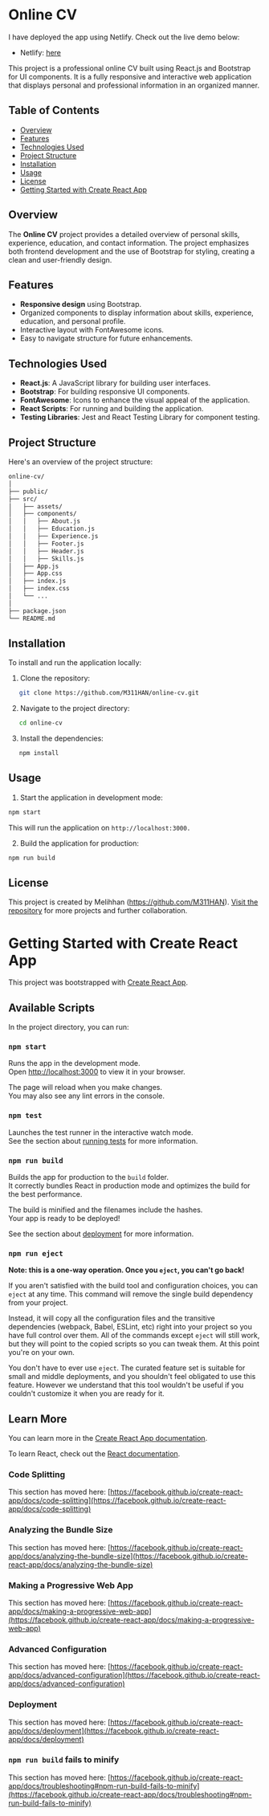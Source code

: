 # Online CV

I have deployed the app using Netlify. Check out the live demo below:

- Netlify: [here](https://my-online-cv-1905.netlify.app)

This project is a professional online CV built using React.js and Bootstrap for UI components. It is a fully responsive and interactive web application that displays personal and professional information in an organized manner.

## Table of Contents

- [Overview](#overview)
- [Features](#features)
- [Technologies Used](#technologies-used)
- [Project Structure](#project-structure)
- [Installation](#installation)
- [Usage](#usage)
- [License](#license)
- [Getting Started with Create React App](#Getting-Started-with-Create-React-App)

## Overview

The **Online CV** project provides a detailed overview of personal skills, experience, education, and contact information. The project emphasizes both frontend development and the use of Bootstrap for styling, creating a clean and user-friendly design.

## Features

- **Responsive design** using Bootstrap.
- Organized components to display information about skills, experience, education, and personal profile.
- Interactive layout with FontAwesome icons.
- Easy to navigate structure for future enhancements.

## Technologies Used

- **React.js**: A JavaScript library for building user interfaces.
- **Bootstrap**: For building responsive UI components.
- **FontAwesome**: Icons to enhance the visual appeal of the application.
- **React Scripts**: For running and building the application.
- **Testing Libraries**: Jest and React Testing Library for component testing.

## Project Structure

Here's an overview of the project structure:

```bash
online-cv/
│
├── public/
├── src/
│   ├── assets/
│   ├── components/
│   │   ├── About.js
│   │   ├── Education.js
│   │   ├── Experience.js
│   │   ├── Footer.js
│   │   ├── Header.js
│   │   ├── Skills.js
│   ├── App.js
│   ├── App.css
│   ├── index.js
│   ├── index.css
│   └── ...
│
├── package.json
└── README.md
```

## Installation

To install and run the application locally:

1. Clone the repository:

```bash
   git clone https://github.com/M311HAN/online-cv.git
   ```

2. Navigate to the project directory:

```bash
   cd online-cv
```

3. Install the dependencies:

```bash
   npm install
   ```

## Usage

1. Start the application in development mode:

```bash
npm start
```
This will run the application on `http://localhost:3000.`

2. Build the application for production:

```bash
npm run build
```
## License

This project is created by Melihhan (https://github.com/M311HAN). [Visit the repository](https://github.com/M311HAN?tab=repositories) for more projects and further collaboration.

# Getting Started with Create React App

This project was bootstrapped with [Create React App](https://github.com/facebook/create-react-app).

## Available Scripts

In the project directory, you can run:

### `npm start`

Runs the app in the development mode.\
Open [http://localhost:3000](http://localhost:3000) to view it in your browser.

The page will reload when you make changes.\
You may also see any lint errors in the console.

### `npm test`

Launches the test runner in the interactive watch mode.\
See the section about [running tests](https://facebook.github.io/create-react-app/docs/running-tests) for more information.

### `npm run build`

Builds the app for production to the `build` folder.\
It correctly bundles React in production mode and optimizes the build for the best performance.

The build is minified and the filenames include the hashes.\
Your app is ready to be deployed!

See the section about [deployment](https://facebook.github.io/create-react-app/docs/deployment) for more information.

### `npm run eject`

**Note: this is a one-way operation. Once you `eject`, you can't go back!**

If you aren't satisfied with the build tool and configuration choices, you can `eject` at any time. This command will remove the single build dependency from your project.

Instead, it will copy all the configuration files and the transitive dependencies (webpack, Babel, ESLint, etc) right into your project so you have full control over them. All of the commands except `eject` will still work, but they will point to the copied scripts so you can tweak them. At this point you're on your own.

You don't have to ever use `eject`. The curated feature set is suitable for small and middle deployments, and you shouldn't feel obligated to use this feature. However we understand that this tool wouldn't be useful if you couldn't customize it when you are ready for it.

## Learn More

You can learn more in the [Create React App documentation](https://facebook.github.io/create-react-app/docs/getting-started).

To learn React, check out the [React documentation](https://reactjs.org/).

### Code Splitting

This section has moved here: [https://facebook.github.io/create-react-app/docs/code-splitting](https://facebook.github.io/create-react-app/docs/code-splitting)

### Analyzing the Bundle Size

This section has moved here: [https://facebook.github.io/create-react-app/docs/analyzing-the-bundle-size](https://facebook.github.io/create-react-app/docs/analyzing-the-bundle-size)

### Making a Progressive Web App

This section has moved here: [https://facebook.github.io/create-react-app/docs/making-a-progressive-web-app](https://facebook.github.io/create-react-app/docs/making-a-progressive-web-app)

### Advanced Configuration

This section has moved here: [https://facebook.github.io/create-react-app/docs/advanced-configuration](https://facebook.github.io/create-react-app/docs/advanced-configuration)

### Deployment

This section has moved here: [https://facebook.github.io/create-react-app/docs/deployment](https://facebook.github.io/create-react-app/docs/deployment)

### `npm run build` fails to minify

This section has moved here: [https://facebook.github.io/create-react-app/docs/troubleshooting#npm-run-build-fails-to-minify](https://facebook.github.io/create-react-app/docs/troubleshooting#npm-run-build-fails-to-minify)
